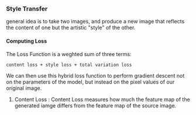 ### Style Transfer

general idea is to take two images, and produce a new image that reflects the content of one but the artistic "style" of the other.

#### Computing Loss

The Loss Function is a weghted sum of three terms: 
    
    content loss + style loss + total variation loss

We can then use this hybrid loss function to perform gradient descent not on the parameters of the model,
but instead on the pixel values of our original image.

1. Content Loss
: Content Loss measures how much the feature map of the generated iamge differs from the feature map of the source image. 